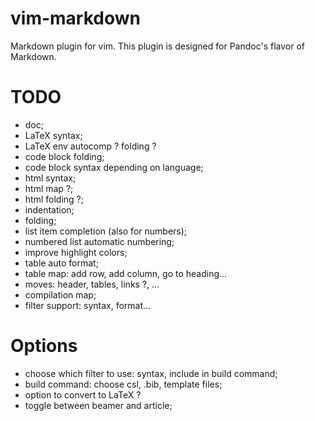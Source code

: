 # vim-markdown

Markdown plugin for vim. This plugin is designed for Pandoc's flavor of Markdown.

# TODO

* doc;
* LaTeX syntax;
* LaTeX env autocomp ? folding ?
* code block folding;
* code block syntax depending on language;
* html syntax;
* html map ?;
* html folding ?;
* indentation;
* folding;
* list item completion (also for numbers);
* numbered list automatic numbering;
* improve highlight colors;
* table auto format;
* table map: add row, add column, go to heading...
* moves: header, tables, links ?, ...
* compilation map;
* filter support: syntax, format...

# Options

* choose which filter to use: syntax, include in build command;
* build command: choose csl, .bib, template files;
* option to convert to LaTeX ?
* toggle between beamer and article;
